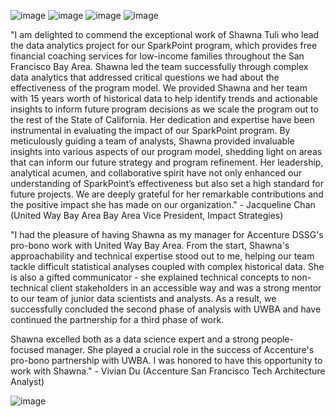 ![image](https://github.com/user-attachments/assets/971dab89-6266-48b2-ac55-145ae90fe0ba)
![image](https://github.com/user-attachments/assets/a26bc2fb-665e-44ca-a3b5-bf3b0510fc3e)
![image](https://github.com/user-attachments/assets/13c3768c-0bde-45c5-8e5a-312e21be1c0b)
![image](https://github.com/user-attachments/assets/52c12a21-86dd-4acc-aa3b-ae5e06b3ffaf)

"I am delighted to commend the exceptional work of Shawna Tuli who lead the data analytics project for our SparkPoint program, which provides free financial coaching services for low-income families throughout the San Francisco Bay Area. Shawna led the team successfully through complex data analytics that addressed critical questions we had about the effectiveness of the program model. We provided Shawna and her team with 15 years worth of historical data to help identify trends and actionable insights to inform future program decisions as we scale the program out to the rest of the State of California. Her dedication and expertise have been instrumental in evaluating the impact of our SparkPoint program. By meticulously guiding a team of analysts, Shawna provided invaluable insights into various aspects of our program model, shedding light on areas that can inform our future strategy and program refinement. Her leadership, analytical acumen, and collaborative spirit have not only enhanced our understanding of SparkPoint’s effectiveness but also set a high standard for future projects. We are deeply grateful for her remarkable contributions and the positive impact she has made on our organization." - Jacqueline Chan (United Way Bay Area Bay Area Vice President, Impact Strategies)

"I had the pleasure of having Shawna as my manager for Accenture DSSG's pro-bono work with United Way Bay Area. From the start, Shawna's approachability and technical expertise stood out to me, helping our team tackle difficult statistical analyses coupled with complex historical data. She is also a gifted communicator - she explained technical concepts to non-technical client stakeholders in an accessible way and was a strong mentor to our team of junior data scientists and analysts. As a result, we successfully concluded the second phase of analysis with UWBA and have continued the partnership for a third phase of work. 

Shawna excelled both as a data science expert and a strong people-focused manager. She played a crucial role in the success of Accenture's pro-bono partnership with UWBA. I was honored to have this opportunity to work with Shawna." - Vivian Du (Accenture San Francisco Tech Architecture Analyst)

![image](https://github.com/user-attachments/assets/b7887871-94a1-4a2f-9fed-06b435cee47c)
